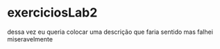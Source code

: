 # exerciciosLab2
dessa vez eu queria colocar uma descrição que faria sentido mas falhei miseravelmente
